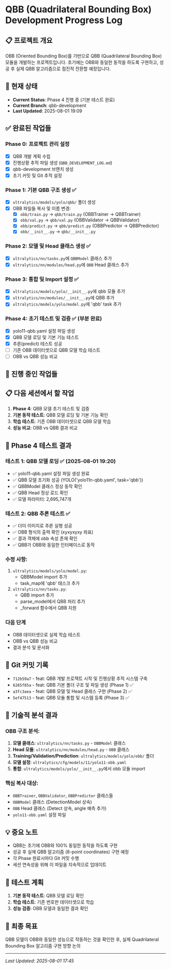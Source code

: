 # QBB (Quadrilateral Bounding Box) Development Progress Log

## 📋 프로젝트 개요
OBB (Oriented Bounding Box)를 기반으로 QBB (Quadrilateral Bounding Box) 모듈을 개발하는 프로젝트입니다. 
초기에는 OBB와 동일한 동작을 하도록 구현하고, 성공 후 실제 QBB 알고리즘으로 점진적 전환할 예정입니다.

## 🎯 현재 상태
- **Current Status**: Phase 4 진행 중 (기본 테스트 완료)
- **Current Branch**: qbb-development
- **Last Updated**: 2025-08-01 19:09

## ✅ 완료된 작업들

### Phase 0: 프로젝트 관리 설정
- [x] QBB 개발 계획 수립
- [x] 진행상황 추적 파일 생성 (`QBB_DEVELOPMENT_LOG.md`)
- [x] qbb-development 브랜치 생성
- [x] 초기 커밋 및 Git 추적 설정

### Phase 1: 기본 QBB 구조 생성 ✅
- [x] `ultralytics/models/yolo/qbb/` 폴더 생성
- [x] OBB 파일들 복사 및 이름 변경:
  - [x] `obb/train.py` → `qbb/train.py` (OBBTrainer → QBBTrainer)
  - [x] `obb/val.py` → `qbb/val.py` (OBBValidator → QBBValidator)  
  - [x] `obb/predict.py` → `qbb/predict.py` (OBBPredictor → QBBPredictor)
  - [x] `obb/__init__.py` → `qbb/__init__.py`

### Phase 2: 모델 및 Head 클래스 생성 ✅
- [x] `ultralytics/nn/tasks.py`에 `QBBModel` 클래스 추가
- [x] `ultralytics/nn/modules/head.py`에 `QBB` Head 클래스 추가

### Phase 3: 통합 및 Import 설정 ✅
- [x] `ultralytics/models/yolo/__init__.py`에 qbb 모듈 추가
- [x] `ultralytics/nn/modules/__init__.py`에 QBB 추가  
- [x] `ultralytics/models/yolo/model.py`에 'qbb' task 추가

### Phase 4: 초기 테스트 및 검증 ✅ (부분 완료)
- [x] yolo11-qbb.yaml 설정 파일 생성
- [x] QBB 모델 로딩 및 기본 기능 테스트
- [x] 추론(predict) 테스트 성공
- [ ] 기존 OBB 데이터셋으로 QBB 모델 학습 테스트
- [ ] OBB vs QBB 성능 비교

## 🔄 진행 중인 작업들

## 📋 다음 세션에서 할 작업
1. **Phase 4**: QBB 모델 초기 테스트 및 검증
2. **기본 동작 테스트**: QBB 모델 로딩 및 기본 기능 확인
3. **학습 테스트**: 기존 OBB 데이터셋으로 QBB 모델 학습
4. **성능 비교**: OBB vs QBB 결과 비교


## 🔬 Phase 4 테스트 결과

### 테스트 1: QBB 모델 로딩 ✅ (2025-08-01 19:20)
- ✅ yolo11-qbb.yaml 설정 파일 생성 완료
- ✅ QBB 모델 초기화 성공 (YOLO('yolo11n-qbb.yaml', task='qbb'))
- ✅ QBBModel 클래스 정상 동작 확인
- ✅ QBB Head 정상 로드 확인
- ✅ 모델 파라미터: 2,695,747개

### 테스트 2: QBB 추론 테스트 ✅
- ✅ 더미 이미지로 추론 실행 성공
- ✅ OBB 형식의 출력 확인 (xyxyxyxy 좌표)
- ✅ 결과 객체에 obb 속성 존재 확인
- ✅ QBB가 OBB와 동일한 인터페이스로 동작

### 수정 사항:
1. `ultralytics/models/yolo/model.py`:
   - QBBModel import 추가
   - task_map에 'qbb' 태스크 추가
2. `ultralytics/nn/tasks.py`:
   - QBB import 추가
   - parse_model에서 QBB 처리 추가
   - _forward 함수에서 QBB 지원

### 다음 단계
- OBB 데이터셋으로 실제 학습 테스트
- OBB vs QBB 성능 비교
- 결과 분석 및 문서화

## 🚀 Git 커밋 기록
- `712b59a7` - feat: QBB 개발 프로젝트 시작 및 진행상황 추적 시스템 구축
- `6265f85a` - feat: QBB 기본 폴더 구조 및 파일 생성 (Phase 1) ✅
- `a3fc3aea` - feat: QBB 모델 및 Head 클래스 구현 (Phase 2) ✅
- `5ef47513` - feat: QBB 모듈 통합 및 시스템 등록 (Phase 3) ✅

## 🔧 기술적 분석 결과

### OBB 구조 분석:
1. **모델 클래스**: `ultralytics/nn/tasks.py` - `OBBModel` 클래스
2. **Head 모듈**: `ultralytics/nn/modules/head.py` - `OBB` 클래스  
3. **Training/Validation/Prediction**: `ultralytics/models/yolo/obb/` 폴더
4. **모델 설정**: `ultralytics/cfg/models/11/yolo11-obb.yaml`
5. **통합**: `ultralytics/models/yolo/__init__.py`에서 obb 모듈 import

### 핵심 복사 대상:
- `OBBTrainer`, `OBBValidator`, `OBBPredictor` 클래스들
- `OBBModel` 클래스 (DetectionModel 상속)
- `OBB` Head 클래스 (Detect 상속, angle 예측 추가)
- `yolo11-obb.yaml` 설정 파일

## 💡 중요 노트
- QBB는 초기에 OBB와 100% 동일한 동작을 하도록 구현
- 성공 후 실제 QBB 알고리즘 (8-point coordinates) 구현 예정
- 각 Phase 완료시마다 Git 커밋 수행
- 세션 연속성을 위해 이 파일을 지속적으로 업데이트

## 🧪 테스트 계획
1. **기본 동작 테스트**: QBB 모델 로딩 확인
2. **학습 테스트**: 기존 번호판 데이터셋으로 학습
3. **성능 검증**: OBB 모델과 동일한 결과 확인

## 🎯 최종 목표
QBB 모델이 OBB와 동일한 성능으로 작동하는 것을 확인한 후, 
실제 Quadrilateral Bounding Box 알고리즘 구현 방향 논의

---
*Last Updated: 2025-08-01 17:45*